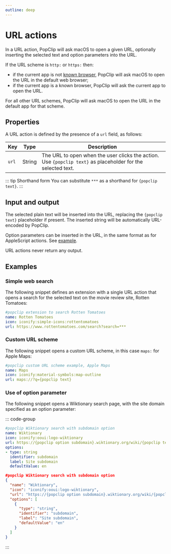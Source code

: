 ```yaml
---
outline: deep
---
```


# URL actions

In a URL action, PopClip will ask macOS to open a given URL, optionally inserting the selected text and option parameters into the URL.

If the URL scheme is `http:` or `https:` then:

- if the current app is not [known browser](/kb/browsers), PopClip will ask macOS to open the URL in the default web browser;
- if the current app is a known browser, PopClip will ask the current app to open the URL.

For all other URL schemes, PopClip will ask macOS to open the URL in the default app for that scheme.

## Properties

A URL action is defined by the presence of a `url` field, as follows:

|Key|Type|Description|
|---|----|-----------|
|`url`|String|The URL to open when the user clicks the action. Use `{popclip text}` as placeholder for the selected text. |

::: tip Shorthand form
You can substitute `***` as a shorthand for `{popclip text}`.
:::

## Input and output

The selected plain text will be inserted into the URL, replacing the `{popclip text}` placeholder if present. The inserted string will be automatically URL-encoded by PopClip.

Option parameters can be inserted in the URL, in the same format as for AppleScript actions. See [example](#use-of-option-parameter).

URL actions never return any output.

## Examples

### Simple web search

The following snippet defines an extension with a single URL action that opens a search for the selected text on the movie review site, Rotten Tomatoes:

```yaml
#popclip extension to search Rotten Tomatoes
name: Rotten Tomatoes
icon: iconify:simple-icons:rottentomatoes
url: https://www.rottentomatoes.com/search?search=***
```

### Custom URL scheme

The following snippet opens a custom URL scheme, in this case `maps:` for Apple Maps:

```yaml
#popclip custom URL scheme example, Apple Maps
name: Maps
icon: iconify:material-symbols:map-outline
url: maps://?q={popclip text}
```

### Use of option parameter

The following snippet opens a Wiktionary search page, with the site domain specified as an option parameter:

::: code-group

```yaml
#popclip Wiktionary search with subdomain option
name: Wiktionary
icon: iconify:ooui:logo-wiktionary
url: https://{popclip option subdomain}.wiktionary.org/wiki/{popclip text}
options:
- type: string
  identifier: subdomain
  label: Site subdomain
  defaultValue: en
```

```json
#popclip Wiktionary search with subdomain option
{
  "name": "Wiktionary",
  "icon": "iconify:ooui:logo-wiktionary",
  "url": "https://{popclip option subdomain}.wiktionary.org/wiki/{popclip text}",
  "options": [
    {
      "type": "string",
      "identifier": "subdomain",
      "label": "Site subdomain",
      "defaultValue": "en"
    }
  ]
}
```

:::